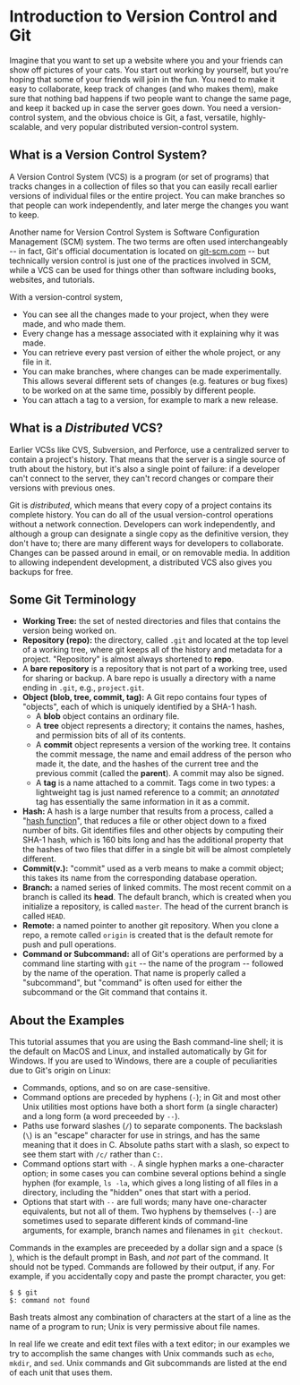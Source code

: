 # Introduction to Version Control and Git

Imagine that you want to set up a website where you and your friends can show
off pictures of your cats.  You start out working by yourself, but you're
hoping that some of your friends will join in the fun.  You need to make it
easy to collaborate, keep track of changes (and who makes them), make sure
that nothing bad happens if two people want to change the same page, and keep
it backed up in case the server goes down. You need a version-control system,
and the obvious choice is Git, a fast, versatile, highly-scalable, and very
popular distributed version-control system.

## What is a Version Control System?

A Version Control System (VCS) is a program (or set of programs) that
tracks changes in a collection of files so that you can easily recall
earlier versions of individual files or the entire project.  You can make
branches so that people can work independently, and later merge the changes
you want to keep.

Another name for Version Control System is Software Configuration Management
(SCM) system.  The two terms are often used interchangeably -- in fact, Git's
official documentation is located on [git-scm.com](https://git-scm.com/) --
but technically version control is just one of the practices involved in SCM,
while a VCS can be used for things other than software including books,
websites, and tutorials.

With a version-control system,

  * You can see all the changes made to your project, when they were made, and
    who made them.
  * Every change has a message associated with it explaining why it was made.
  * You can retrieve every past version of either the whole project, or any
	file in it.
  * You can make branches, where changes can be made experimentally.  This
	allows several different sets of changes (e.g. features or bug fixes) to
	be worked on at the same time, possibly by different people.
  * You can attach a tag to a version, for example to mark a new release.	

## What is a _Distributed_ VCS?

Earlier VCSs like CVS, Subversion, and Perforce, use a centralized server to
contain a project's history.  That means that the server is a single source of
truth about the history, but it's also a single point of failure:  if a
developer can't connect to the server, they can't record changes or compare
their versions with previous ones.

Git is _distributed_, which means that every copy of a project contains its
complete history.  You can do all of the usual version-control operations
without a network connection.  Developers can work independently, and although
a group can designate a single copy as the definitive version, they don't have
to; there are many different ways for developers to collaborate.  Changes can
be passed around in email, or on removable media.  In addition to allowing
independent development, a distributed VCS also gives you backups for free.

## Some Git Terminology

  * **Working Tree:** the set of nested directories and files that contains the
	version being worked on.
  * **Repository (repo):** the directory, called `.git` and located at the top
	level of a working tree, where git keeps all of the history and metadata
	for a project.  "Repository" is almost always shortened to **repo**.
  * A **bare repository** is a repository that is not part of a working tree,
	used for sharing or backup.  A bare repo is usually a directory with a
	name ending in `.git`, e.g., `project.git`.
  * **Object (blob, tree, commit, tag):** A Git repo contains four types of
	"objects", each of which is uniquely identified by a SHA-1 hash. 
      * A **blob** object contains an ordinary file.
      * A **tree** object represents a directory; it contains the names, hashes,
		and permission bits of all of its contents.
      * A **commit** object represents a version of the working tree.  It
		contains the commit message, the name and email address of the person
		who made it, the date, and the hashes of the current tree and the
		previous commit (called the **parent**).  A commit may also be signed.
      * A **tag** is a name attached to a commit.  Tags come in two types: a
		lightweight tag is just named reference to a commit; an _annotated_
		tag has essentially the same information in it as a commit.
  * **Hash:** A hash is a large number that results from a process, called a
	"[hash function](https://en.wikipedia.org/wiki/Hash_function)", that
	reduces a file or other object down to a fixed number of bits.  Git
	identifies files and other objects by computing their SHA-1 hash, which is
	160 bits long and has the additional property that the hashes of two files
	that differ in a single bit will be almost completely different.
  * **Commit(v.):** "commit" used as a verb means to make a commit object; this
	takes its name from the corresponding database operation.
  * **Branch:** a named series of linked commits.  The most recent commit on a
	branch is called its **head**.  The default branch, which is created when
	you initialize a repository, is called `master`.  The head of the current
	branch is called `HEAD`.
  * **Remote:** a named pointer to another git repository.  When you clone a
	repo, a remote called `origin` is created that is the default remote for
	push and pull operations.
  * **Command or Subcommand:** all of Git's operations are performed by a
	command line starting with `git` -- the name of the program -- followed by
	the name of the operation.  That name is properly called a "subcommand",
	but "command" is often used for either the subcommand or the Git command
	that contains it.

## About the Examples

This tutorial assumes that you are using the Bash command-line shell; it is
the default on MacOS and Linux, and installed automatically by Git for
Windows.  If you are used to Windows, there are a couple of peculiarities due
to Git's origin on Linux:

  * Commands, options, and so on are case-sensitive.
  * Command options are preceded by hyphens (`-`); in Git and most other Unix
	utilities most options have both a short form (a single character) and a
	long form (a word preceeded by `--`).
  * Paths use forward slashes (`/`) to separate components.  The backslash
	(`\`) is an "escape" character for use in strings, and has the same
	meaning that it does in C.  Absolute paths start with a slash, so expect
	to see them start with `/c/` rather than `C:`.
  * Command options start with `-`.  A single hyphen marks a one-character
	option; in some cases you can combine several options behind a single
	hyphen (for example, `ls -la`, which gives a long listing of all files in
	a directory, including the "hidden" ones that start with a period.
  * Options that start with `--` are full words; many have one-character
	equivalents, but not all of them.  Two hyphens by themselves (`--`) are
	sometimes used to separate different kinds of command-line arguments, for
	example, branch names and filenames in `git checkout`.
	
Commands in the examples are preceeded by a dollar sign and a space (`$ `),
which is the default prompt in Bash, and _not_ part of the command.  It should
not be typed.  Commands are followed by their output, if any.  For example, if
you accidentally copy and paste the prompt character, you get:

```
$ $ git
$: command not found
```

Bash treats almost any combination of characters at the start of a line as the
name of a program to run; Unix is very permissive about file names.

In real life we create and edit text files with a text editor; in our examples
we try to accomplish the same changes with Unix commands such as `echo`,
`mkdir`, and `sed`.  Unix commands and Git subcommands are listed at the end
of each unit that uses them.

